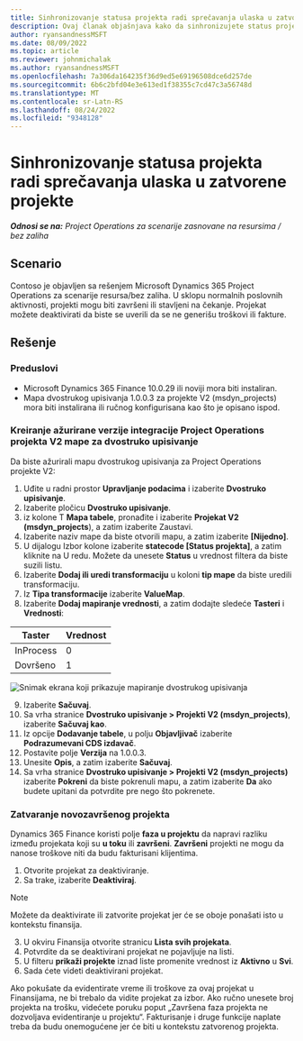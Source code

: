 ```yaml
---
title: Sinhronizovanje statusa projekta radi sprečavanja ulaska u zatvorene projekte
description: Ovaj članak objašnjava kako da sinhronizujete status projekta da biste sprečili unos u neaktivne ili zatvorene projekte.
author: ryansandnessMSFT
ms.date: 08/09/2022
ms.topic: article
ms.reviewer: johnmichalak
ms.author: ryansandnessMSFT
ms.openlocfilehash: 7a306da164235f36d9ed5e69196508dce6d257de
ms.sourcegitcommit: 6b6c2bfd04e3e613ed1f38355c7cd47c3a56748d
ms.translationtype: MT
ms.contentlocale: sr-Latn-RS
ms.lasthandoff: 08/24/2022
ms.locfileid: "9348128"
---
```

# <a name="sync-project-status-to-prevent-entry-against-closed-projects"></a>Sinhronizovanje statusa projekta radi sprečavanja ulaska u zatvorene projekte

_**Odnosi se na:** Project Operations za scenarije zasnovane na resursima / bez zaliha_

## <a name="scenario"></a>Scenario

Contoso je objavljen sa rešenjem Microsoft Dynamics 365 Project Operations za scenarije resursa/bez zaliha. U sklopu normalnih poslovnih aktivnosti, projekti mogu biti završeni ili stavljeni na čekanje. Projekat možete deaktivirati da biste se uverili da se ne generišu troškovi ili fakture.

## <a name="solution"></a>Rešenje

### <a name="prerequisites"></a>Preduslovi

-   Microsoft Dynamics 365 Finance 10.0.29 ili noviji mora biti instaliran.
-   Mapa dvostrukog upisivanja 1.0.0.3 za projekte V2 (msdyn\_projects) mora biti instalirana ili ručnog konfigurisana kao što je opisano ispod.

### <a name="create-an-updated-version-of-the-project-operations-integration-projects-v2-dual-write-map"></a>Kreiranje ažurirane verzije integracije Project Operations projekta V2 mape za dvostruko upisivanje

Da biste ažurirali mapu dvostrukog upisivanja za Project Operations projekte V2:

1. Uđite u radni prostor **Upravljanje podacima** i izaberite **Dvostruko upisivanje**.
2. Izaberite pločicu **Dvostruko upisivanje**.
3. iz kolone T **Mapa tabele**, pronađite i izaberite **Projekat V2 (msdyn\_projects**), a zatim izaberite Zaustavi.
4. Izaberite naziv mape da biste otvorili mapu, a zatim izaberite **[Nijedno]**.
5. U dijalogu Izbor kolone izaberite **statecode \[Status projekta\]**, a zatim kliknite na U redu. Možete da unesete **Status** u vrednost filtera da biste suzili listu.
6.  Izaberite **Dodaj ili uredi transformaciju** u koloni **tip mape** da biste uredili transformaciju.
7.  Iz **Tipa transformacije** izaberite **ValueMap**.
8.  Izaberite **Dodaj mapiranje vrednosti**, a zatim dodajte sledeće **Tasteri** i **Vrednosti**:

   Taster       | Vrednost 
   ----------|-------
   InProcess | 0     
   Dovršeno | 1     

![Snimak ekrana koji prikazuje mapiranje dvostrukog upisivanja](media/projectstage-dw-mapping.png)

9. Izaberite **Sačuvaj**.
10. Sa vrha stranice **Dvostruko upisivanje > Projekti V2 (msdyn_projects)**, izaberite **Sačuvaj kao**.
11. Iz opcije **Dodavanje tabele**, u polju **Objavljivač** izaberite **Podrazumevani CDS izdavač**.
12. Postavite polje **Verzija** na 1.0.0.3.
13. Unesite **Opis**, a zatim izaberite **Sačuvaj**.
14. Sa vrha stranice **Dvostruko upisivanje > Projekti V2 (msdyn_projects)** izaberite **Pokreni** da biste pokrenuli mapu, a zatim izaberite **Da** ako budete upitani da potvrdite pre nego što pokrenete. 

### <a name="close-a-newly-completed-project"></a>Zatvaranje novozavršenog projekta

Dynamics 365 Finance koristi polje **faza u projektu** da napravi razliku između projekata koji su **u toku** ili **završeni**. **Završeni** projekti ne mogu da nanose troškove niti da budu fakturisani klijentima.

1. Otvorite projekat za deaktiviranje.
2. Sa trake, izaberite **Deaktiviraj**.

> [!NOTE]
> Možete da deaktivirate ili zatvorite projekat jer će se oboje ponašati isto u kontekstu finansija.

3. U okviru Finansija otvorite stranicu **Lista svih projekata**.
4. Potvrdite da se deaktivirani projekat ne pojavljuje na listi.
5. U filteru **prikaži projekte** iznad liste promenite vrednost iz **Aktivno** u **Svi**.
6. Sada ćete videti deaktivirani projekat.

Ako pokušate da evidentirate vreme ili troškove za ovaj projekat u Finansijama, ne bi trebalo da vidite projekat za izbor. Ako ručno unesete broj projekta na trošku, videćete poruku poput „Završena faza projekta ne dozvoljava evidentiranje u projektu“. Fakturisanje i druge funkcije naplate treba da budu onemogućene jer će biti u kontekstu zatvorenog projekta.

